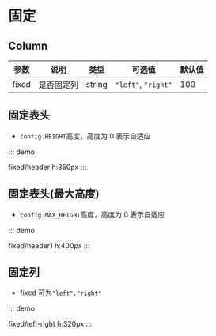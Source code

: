 # 固定

## Column

| 参数             | 说明                   | 类型    | 可选值              | 默认值 |
| ---------------- | ---------------------- | ------- | ------------------- | ------ |
| fixed            | 是否固定列             | string  | `"left"`, `"right"` | 100    |


## 固定表头

- `config.HEIGHT`高度，高度为 0 表示自适应

::: demo

fixed/header
h:350px
:::

## 固定表头(最大高度)

- `config.MAX_HEIGHT`高度，高度为 0 表示自适应

::: demo

fixed/header1
h:400px
:::

## 固定列

- fixed 可为`"left","right"`

::: demo

fixed/left-right
h:320px
:::
